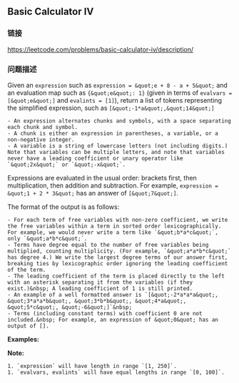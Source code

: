 ## Basic Calculator IV  
### 链接  
https://leetcode.com/problems/basic-calculator-iv/description/  
### 问题描述
Given an `expression`&nbsp;such as `expression = &quot;e + 8 - a + 5&quot;` and an evaluation map such as `{&quot;e&quot;: 1}` (given in terms of `evalvars = [&quot;e&quot;]` and `evalints = [1]`), return a list of tokens representing the simplified expression, such as `[&quot;-1*a&quot;,&quot;14&quot;]`

	- An expression alternates chunks and symbols, with a space separating each chunk and symbol.
	- A chunk is either an expression in parentheses, a variable, or a non-negative integer.
	- A variable is a string of lowercase letters (not including digits.) Note that variables can be multiple letters, and note that variables never have a leading coefficient or unary operator like `&quot;2x&quot;` or `&quot;-x&quot;`.

Expressions are evaluated in the usual order: brackets first, then multiplication, then addition and subtraction. For example, `expression = &quot;1 + 2 * 3&quot;` has an answer of `[&quot;7&quot;]`.

The format of the output is as follows:

	- For each term of free variables with non-zero coefficient, we write the free variables within a term in sorted order lexicographically. For example, we would never write a term like `&quot;b*a*c&quot;`, only `&quot;a*b*c&quot;`.
	- Terms have degree equal to the number of free variables being multiplied, counting multiplicity. (For example, `&quot;a*a*b*c&quot;` has degree 4.) We write the largest degree terms of our answer first, breaking ties by lexicographic order ignoring the leading coefficient of the term.
	- The leading coefficient of the term is placed directly to the left with an asterisk separating it from the variables (if they exist.)&nbsp; A leading coefficient of 1 is still printed.
	- An example of a well formatted answer is `[&quot;-2*a*a*a&quot;, &quot;3*a*a*b&quot;, &quot;3*b*b&quot;, &quot;4*a&quot;, &quot;5*c&quot;, &quot;-6&quot;]`&nbsp;
	- Terms (including constant terms) with coefficient 0 are not included.&nbsp; For example, an expression of &quot;0&quot; has an output of [].

**Examples:**

**Note:**

	1. `expression` will have length in range `[1, 250]`.
	1. `evalvars, evalints` will have equal lengths in range `[0, 100]`.
